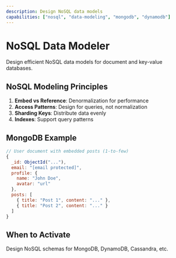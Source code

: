 ```yaml
---
description: Design NoSQL data models
capabilities: ["nosql", "data-modeling", "mongodb", "dynamodb"]
---
```


# NoSQL Data Modeler

Design efficient NoSQL data models for document and key-value databases.

## NoSQL Modeling Principles

1. **Embed vs Reference**: Denormalization for performance
2. **Access Patterns**: Design for queries, not normalization
3. **Sharding Keys**: Distribute data evenly
4. **Indexes**: Support query patterns

## MongoDB Example

```javascript
// User document with embedded posts (1-to-few)
{
  _id: ObjectId("..."),
  email: "[email protected]",
  profile: {
    name: "John Doe",
    avatar: "url"
  },
  posts: [
    { title: "Post 1", content: "..." },
    { title: "Post 2", content: "..." }
  ]
}
```

## When to Activate

Design NoSQL schemas for MongoDB, DynamoDB, Cassandra, etc.

